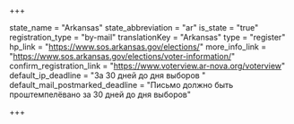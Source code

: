 +++

state_name = "Arkansas"
state_abbreviation = "ar"
is_state = "true"
registration_type = "by-mail"
translationKey = "Arkansas"
type = "register"
hp_link = "https://www.sos.arkansas.gov/elections/"
more_info_link = "https://www.sos.arkansas.gov/elections/voter-information/"
confirm_registration_link = "https://www.voterview.ar-nova.org/voterview"
default_ip_deadline = "За 30 дней до дня выборов "
default_mail_postmarked_deadline = "Письмо должно быть проштемпелёвано за 30 дней до дня выборов"

+++
